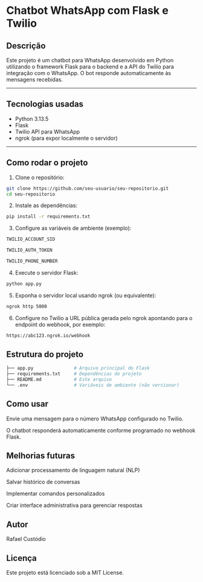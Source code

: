 # Chatbot WhatsApp com Flask e Twilio

## Descrição

Este projeto é um chatbot para WhatsApp desenvolvido em Python utilizando o framework Flask para o backend e a API do Twilio para integração com o WhatsApp. O bot responde automaticamente às mensagens recebidas.

---

## Tecnologias usadas

- Python 3.13.5
- Flask  
- Twilio API para WhatsApp  
- ngrok (para expor localmente o servidor)

---

## Como rodar o projeto

1. Clone o repositório:
```bash
git clone https://github.com/seu-usuario/seu-repositorio.git
cd seu-repositorio
```
2. Instale as dependências:
```bash
pip install -r requirements.txt
```
3. Configure as variáveis de ambiente (exemplo):
```bash
TWILIO_ACCOUNT_SID

TWILIO_AUTH_TOKEN

TWILIO_PHONE_NUMBER
```
4. Execute o servidor Flask:
```bash
python app.py
```
5. Exponha o servidor local usando ngrok (ou equivalente):
```bash
ngrok http 5000
```
6. Configure no Twilio a URL pública gerada pelo ngrok apontando para o endpoint do webhook, por exemplo:
```bash
https://abc123.ngrok.io/webhook
```
## Estrutura do projeto
```bash
├── app.py               # Arquivo principal do Flask
├── requirements.txt     # Dependências do projeto
├── README.md            # Este arquivo
└── .env                 # Variáveis de ambiente (não versionar)
```
## Como usar

Envie uma mensagem para o número WhatsApp configurado no Twilio.

O chatbot responderá automaticamente conforme programado no webhook Flask.

## Melhorias futuras

Adicionar processamento de linguagem natural (NLP)

Salvar histórico de conversas

Implementar comandos personalizados

Criar interface administrativa para gerenciar respostas

## Autor

Rafael Custódio

## Licença

Este projeto está licenciado sob a MIT License.

